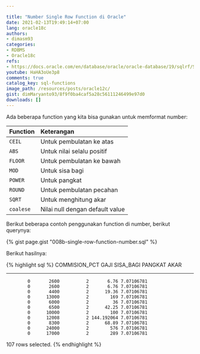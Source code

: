 ```yaml
---

title: "Number Single Row Function di Oracle"
date: 2021-02-13T19:49:14+07:00
lang: oracle18c
authors:
- dimasm93
categories:
- RDBMS
- Oracle18c
refs: 
- https://docs.oracle.com/en/database/oracle/oracle-database/19/sqlrf/Single-Row-Functions.html#GUID-AC0E8A99-5097-4147-8295-C88EAC5AA362
youtube: HaHA3oUe3p8
comments: true
catalog_key: sql-functions
image_path: /resources/posts/oracle12c/
gist: dimMaryanto93/8f9f0ba4caf5a28c56111246499e97d0
downloads: []
---
```



Ada beberapa function yang kita bisa gunakan untuk memformat number:

<!--more-->

| Function  | Keterangan                        |
|:----------|:----------------------------------|
| `CEIL`    | Untuk pembulatan ke atas          |
| `ABS`     | Untuk nilai selalu positif        |
| `FLOOR`   | Untuk pembulatan ke bawah         |
| `MOD`     | Untuk sisa bagi                   |
| `POWER`   | Untuk pangkat                     |
| `ROUND`   | Untuk pembulatan pecahan          |
| `SQRT`    | Untuk menghitung akar             |
| `coalese` | Nilai null dengan default value   |

Berikut beberapa contoh penggunakan function di number, berikut querynya:

{% gist page.gist "008b-single-row-function-number.sql" %}

Berikut hasilnya:

{% highlight sql %}
COMMISION_PCT       GAJI  SISA_BAGI    PANGKAT       AKAR
------------- ---------- ---------- ---------- ----------
            0       2600          2       6.76 7.07106781
            0       2600          2       6.76 7.07106781
            0       4400          2      19.36 7.07106781
            0      13000          2        169 7.07106781
            0       6000          2         36 7.07106781
            0       6500          2      42.25 7.07106781
            0      10000          2        100 7.07106781
            0      12008          2 144.192064 7.07106781
            0       8300          2      68.89 7.07106781
            0      24000          2        576 7.07106781
            0      17000          2        289 7.07106781

107 rows selected.
{% endhighlight %}